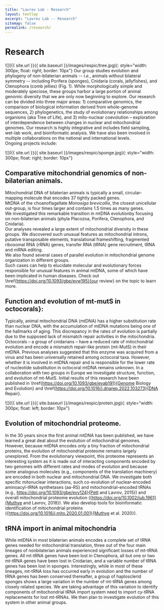 ```yaml
---
title: "Lavrov Lab - Research"
layout: textlay
excerpt: "Lavrov Lab -- Research"
sitemap: false
permalink: /research/
---
```


# Research

![]({{ site.url }}{{ site.baseurl }}/images/respic/tree.jpg){: style="width: 300px; float: right; border: 10px"}
Our group studies evolution and phylogeny of non-bilaterian animals -- *i.e.*, animals without bilateral symmetry -- including Porifera (sponges), Cnidaria (corals, jellyfishes), and Ctenophora (comb jellies) (Fig. 1).
While morphologically simple and moderately speciose, these groups harbor a large portion of animal genomic diversity that we are only now beginning to explore.
Our research can be divided into three major areas: 1) comparative genomics, the comparison of biological information derived from whole-genome sequences, 2) phylogenetics, the study of evolutionary relationships among organisms (aka Tree of Life), and 3) mito-nuclear coevolution – exploration of interdependence between changes in nuclear and mitochondrial genomes.
Our research is highly integrative and includes field sampling, wet-lab work, and bioinformatic analysis.
We have also been involved in multiple collaborations on the national and international levels.  
Ongoing projects include:

![]({{ site.url }}{{ site.baseurl }}/images/respic/sponge.jpg){: style="width: 300px; float: right; border: 10px"}

## Comparative mitochondrial genomics of non-bilaterian animals.
Mitochondrial DNA of bilaterian animals is typically a small, circular-mapping molecule that encodes 37 tightly packed genes.  
MtDNA of the choanoflagellate _Monosiga brevicollis_, the closest unicellular out-group, is four times larger and contains 1.5 times as many genes.  
We investigated this remarkable transition in mtDNA evolutionby focusing on non-bilaterian animals (phyla Placozoa, Porifera, Ctenophora, and Cnidaria).  
Our analyses revealed a large extent of mitochondrial diversity in these groups.
We discovered such unusual features as mitochondrial introns, putative transposable elements, translational frameshifting, fragmented ribosomal RNA (rRNA) genes, transfer RNA (tRNA) gene recruitment, tRNA and mRNA editing.  
We also found several cases of parallel evolution in mitochondrial genome organization in different groups.  
Such cases can help to elucidate molecular and evolutionary forces responsible for unusual features in animal mtDNA, some of which have been implicated in human diseases. Check out \href{https://doi.org/10.1093/gbe/evw195}{our review} on the topic to learn more.

## Function and evolution of mt-mutS in octocorals}:  
Typically, animal mitochondrial DNA (mtDNA) has a higher substitution rate than nuclear DNA, with the accumulation of mtDNA mutations being one of the hallmarks of aging.
This discrepancy in the rates of evolution is partially due to the supposed lack of mismatch repair activities in the mitochondria. Octocorals – a group of cnidarians – have a reduced rate of mitochondrial evolution and encode a mismatch repair-like protein (mt-MutS) in their mtDNA.
Previous analyses suggested that this enzyme was acquired from a virus and has been universally retained among octocoral taxa.
However, whether it is involved in mtDNA repair and is responsible for the lower rate of nucleotide substitution in octocoral mtDNA remains unknown.
In a collaboration with two groups in Europe we investigate structure, function, and evolution of mt-MutS.
Initial results of this research have been published in \href{https://doi.org/10.1093/gbe/evab191}{Genome Biology and Evolution} and \href{https://doi.org/10.1016/j.dnarep.2022.103273}{DNA Repair}.

![]({{ site.url }}{{ site.baseurl }}/images/respic/protein.jpg){: style="width: 300px; float: left; border: 10px"}
## Evolution of mitochondrial proteome.  
In the 30 years since the first animal mtDNA has been published, we have learned a great deal about the evolution of mitochondrial genomes. However, because mtDNA encodes only a tiny fraction of mitochondrial proteins, the evolution of mitochondrial proteome remains largely unexplored. From the evolutionary viewpoint, this proteome represents an interesting system as it is made out of interacting components encoded by two genomes with different rates and modes of evolution and because some analogous molecules (e.g., components of the translation machinery) are encoded in both nuclear and mitochondrial DNA. We investigate both specific mitonuclear interactions, such co-evolution of nuclear-encoded aminoacyl-tRNA synthetases (aa-RS) and mitochondrial-encoded tRNAs (e.g., https://doi.org/10.1093/gbe/evv124}{Pett and Lavrov, 2015}) and overall mitochondrial proteome evolution ({https://doi.org/10.1002/iub.1961}{Muthye and Lavrov, 2018}). We also develop tools for bioinformatic identification of mitochondrial proteins ({https://doi.org/10.1016/j.mito.2020.01.001}{Muthye et al. 2020}).

## tRNA import in animal mitochondria
While mtDNA in most bilaterian animals encodes a complete set of tRNA genes needed for mitochondrial translation, three out of the four main lineages of nonbilaterian animals experienced significant losses of mt-tRNA genes. All mt-tRNA genes have been lost in Ctenophora, all but one or two mt-tRNA genes have been lost in Cnidarian, and a variable number of tRNA genes has been lost in sponges. Interestingly, while in most of these lineages, mt-tRNA loss has occurred early in evolution and the number of tRNA genes has been conserved thereafter, a group of haplosclerid sponges shows a large variation in the number of mt-tRNA genes among closely related species. We are taking advantage of this variation to identify components of mitochondrial tRNA import system need to import cy-tRNA replacements for lost mt-tRNAs. We then plan to investigate evolution of this system in other animal groups.
